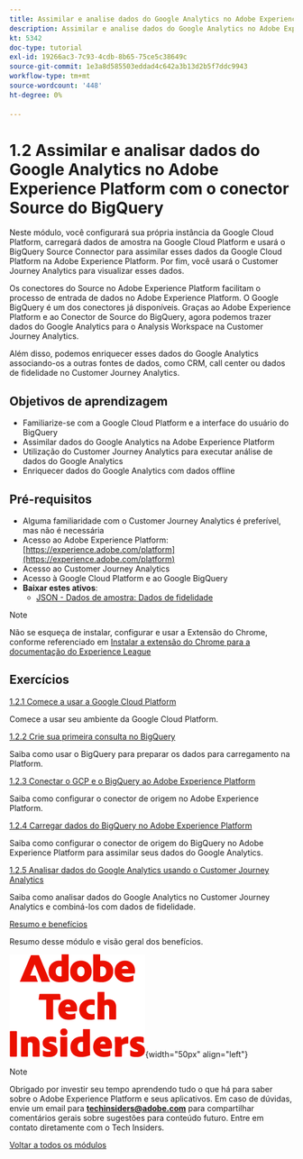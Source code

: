 ```yaml
---
title: Assimilar e analise dados do Google Analytics no Adobe Experience Platform com o conector Source do BigQuery
description: Assimilar e analise dados do Google Analytics no Adobe Experience Platform com o conector Source do BigQuery
kt: 5342
doc-type: tutorial
exl-id: 19266ac3-7c93-4cdb-8b65-75ce5c38649c
source-git-commit: 1e3a8d585503eddad4c642a3b13d2b5f7ddc9943
workflow-type: tm+mt
source-wordcount: '448'
ht-degree: 0%

---
```


# 1.2 Assimilar e analisar dados do Google Analytics no Adobe Experience Platform com o conector Source do BigQuery

Neste módulo, você configurará sua própria instância da Google Cloud Platform, carregará dados de amostra na Google Cloud Platform e usará o BigQuery Source Connector para assimilar esses dados da Google Cloud Platform na Adobe Experience Platform. Por fim, você usará o Customer Journey Analytics para visualizar esses dados.

Os conectores do Source no Adobe Experience Platform facilitam o processo de entrada de dados no Adobe Experience Platform. O Google BigQuery é um dos conectores já disponíveis. Graças ao Adobe Experience Platform e ao Conector de Source do BigQuery, agora podemos trazer dados do Google Analytics para o Analysis Workspace na Customer Journey Analytics.

Além disso, podemos enriquecer esses dados do Google Analytics associando-os a outras fontes de dados, como CRM, call center ou dados de fidelidade no Customer Journey Analytics.

## Objetivos de aprendizagem

- Familiarize-se com a Google Cloud Platform e a interface do usuário do BigQuery
- Assimilar dados do Google Analytics na Adobe Experience Platform
- Utilização do Customer Journey Analytics para executar análise de dados do Google Analytics
- Enriquecer dados do Google Analytics com dados offline

## Pré-requisitos

- Alguma familiaridade com o Customer Journey Analytics é preferível, mas não é necessária
- Acesso ao Adobe Experience Platform: [https://experience.adobe.com/platform](https://experience.adobe.com/platform)
- Acesso ao Customer Journey Analytics
- Acesso à Google Cloud Platform e ao Google BigQuery
- **Baixar estes ativos**:
   - [JSON - Dados de amostra: Dados de fidelidade](./../../../../assets/json/bqLoyalty.json)

>[!NOTE]
>
>Não se esqueça de instalar, configurar e usar a Extensão do Chrome, conforme referenciado em [Instalar a extensão do Chrome para a documentação do Experience League](../../../getting-started/gettingstarted/ex1.md)

## Exercícios

[1.2.1 Comece a usar a Google Cloud Platform](./ex1.md)

Comece a usar seu ambiente da Google Cloud Platform.

[1.2.2 Crie sua primeira consulta no BigQuery](./ex2.md)

Saiba como usar o BigQuery para preparar os dados para carregamento na Platform.

[1.2.3 Conectar o GCP e o BigQuery ao Adobe Experience Platform](./ex3.md)

Saiba como configurar o conector de origem no Adobe Experience Platform.

[1.2.4 Carregar dados do BigQuery no Adobe Experience Platform](./ex4.md)

Saiba como configurar o conector de origem do BigQuery no Adobe Experience Platform para assimilar seus dados do Google Analytics.

[1.2.5 Analisar dados do Google Analytics usando o Customer Journey Analytics](./ex5.md)

Saiba como analisar dados do Google Analytics no Customer Journey Analytics e combiná-los com dados de fidelidade.

[Resumo e benefícios](./summary.md)

Resumo desse módulo e visão geral dos benefícios.

![Informantes técnicos](./../../../../assets/images/techinsiders.png){width="50px" align="left"}

>[!NOTE]
>
>Obrigado por investir seu tempo aprendendo tudo o que há para saber sobre o Adobe Experience Platform e seus aplicativos. Em caso de dúvidas, envie um email para **techinsiders@adobe.com** para compartilhar comentários gerais sobre sugestões para conteúdo futuro. Entre em contato diretamente com o Tech Insiders.

[Voltar a todos os módulos](./../../../../overview.md)

